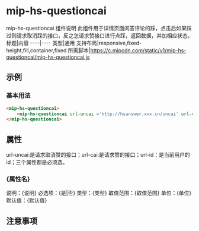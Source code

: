 # mip-hs-questioncai

mip-hs-questioncai 组件说明
此组件用于详情页面问答评论的踩，点击后如果踩过则请求取消踩的接口，反之怎请求赞接口进行点踩，返回数据，并加相应状态。
标题|内容
----|----
类型|通用
支持布局|responsive,fixed-height,fill,container,fixed
所需脚本|https://c.mipcdn.com/static/v1/mip-hs-questioncai/mip-hs-questioncai.js

## 示例

### 基本用法
```html
<mip-hs-questioncai>
    <mip-hs-questioncai url-uncai ='http://hsanswer.xxx.cn/uncai' url-cai ='http://hsanswer.xxx.cn/cai' url-id ='1024'><span class="removezan borderRadius cai caiactive"></span></mip-hs-questioncai>
</mip-hs-questioncai>
```

## 属性
url-uncai:是请求取消赞的接口；url-cai:是请求赞的接口；url-id：是当前用户的id；三个属性都是必须选。
### {属性名}

说明：{说明}
必选项：{是|否}
类型：{类型}
取值范围：{取值范围}
单位：{单位}
默认值：{默认值}

## 注意事项


